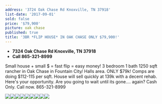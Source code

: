 ```yaml
---
address: '3724 Oak Chase Rd Knoxville, TN 37918'
list-date: '2017-09-01'
sold: false
price: '$79,900'
picture: oak chase
published: true
title: '3BR *FLIP HOUSE* IN OAK CHASE ONLY $79,900!'
---
```



* **7324 Oak Chase Rd Knoxville, TN 37918**
* **Call 865-321-8999**

Small house + small $ = fast flip = easy money! 3 bedroom 1 bath 1250 sqft rancher in Oak Chase in Fountain City/ Halls area. ONLY $79k! Comps are doing $112-115 per sqft. House will sell quickly at 139k with a decent rehab. Here's your opportunity. Are you going to wait until its gone…. again? Cash Only. Call now. 865-321-8999

![](/uploads/versions/1-2---x----3000-2183x---.JPG)![](/uploads/versions/2-1---x----3000-2250x---.JPG)![](/uploads/versions/2a-2---x----3000-2250x---.JPG)![](/uploads/versions/6-1---x----3000-2423x---.JPG)![](/uploads/versions/10-1---x----3000-2250x---.JPG)![](/uploads/versions/11-1---x----3000-2250x---.JPG)![](/uploads/versions/12a-1---x----3000-2250x---.JPG)![](/uploads/versions/13-1---x----3000-2250x---.JPG)![](/uploads/versions/14-1---x----3000-4005x---.JPG)